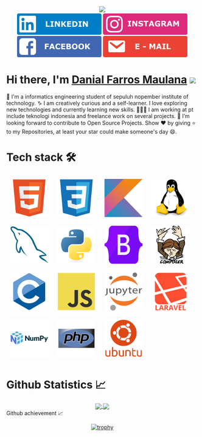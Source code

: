 <div id="header" align="center">
  <img src="https://media.giphy.com/media/M9gbBd9nbDrOTu1Mqx/giphy.gif" width="200"/>
</div>

<div id="badges" align="center">
  <img src="./src/Linkedin.svg" alt="LinkedIn Badge"/>
  <img src="./src/Instagram.svg" alt="Twitter Badge"/>
  <img src="./src/Facebook.svg" alt="Youtube Badge"/>
  <img src="./src/Email.svg" alt="Twitter Badge"/>
</div>
</div>

# Hi there, I'm [Danial Farros Maulana](https://www.linkedin.com/in/danial-farros-maulana-2a46b7212/) <img width="30px" src="https://media.giphy.com/media/hvRJCLFzcasrR4ia7z/giphy.gif" /> 
📓 I'm a informatics engineering student of sepuluh nopember institute of technology.
♑ I am creatively curious and a self-learner. I love exploring new technologies and currently learning new skills.
👨🏻‍💻 I am working at pt include teknologi indonesia and freelance work on several projects.
💬 I’m looking forward to contribute to Open Source Projects.
Show ❤ by giving ⭐ to my Repositories, at least your star could make someone's day 😄.

<h1>
  Tech stack 🛠
</h1>
<div style="display: inline-block">
  <img src="./src/Logohtml5.svg" width="100px" style="margin: 10px">
<img src="./src/LogoCSS.svg" width="100px" style="margin: 10px">
<img src="./src/LogoKotlin.svg" width="100px" style="margin: 10px">
<img src="./src/LogoLinux.svg" width="100px" style="margin: 10px">
<img src="./src/LogoMysql.svg" width="100px" style="margin: 10px">
<img src="./src/LogoPhyton.svg" width="100px" style="margin: 10px">
<img src="./src/LogoBootstrap.svg" width="100px" style="margin: 10px">
<img src="./src/LogoComposser.svg" width="100px" style="margin: 10px">
<img src="./src/LogoC.svg" width="100px" style="margin: 10px">
<img src="./src/LogoJS.svg" width="100px" style="margin: 10px">
<img src="./src/LogoJupyter.svg" width="100px" style="margin: 10px">
<img src="./src/LogoLaravel.svg" width="100px" style="margin: 10px">
<img src="./src/LogoNumpy.svg" width="100px" style="margin: 10px">
<img src="./src/LogoPHP.svg" width="100px" style="margin: 10px">
<img src="./src/LogoUbuntu.svg" width="100px" style="margin: 10px">
</div>

<h1>
  Github Statistics 📈
</h1>
<div align="center"> 
     <a href="">
      <img align="center" src="https://github-readme-stats-sigma-five.vercel.app/api?username=danial921&show_icons=true&include_all_commits=true&count_private=true&theme=react&line_height=40" />
    </a>
    <a href="">
      <img align="center" src="https://github-readme-stats.vercel.app/api/top-langs/?username=danial921&theme=react&line_height=40&hide=css"/>
    </a>
</div

<h1>
  Github achievement 📈
</h1>
<div align="center">

[![trophy](https://github-profile-trophy.vercel.app/?username=ryo-ma&theme=nord&margin-w=15&margin-h=15&row=2&column=3)](https://github.com/ryo-ma/github-profile-trophy)
</div>



